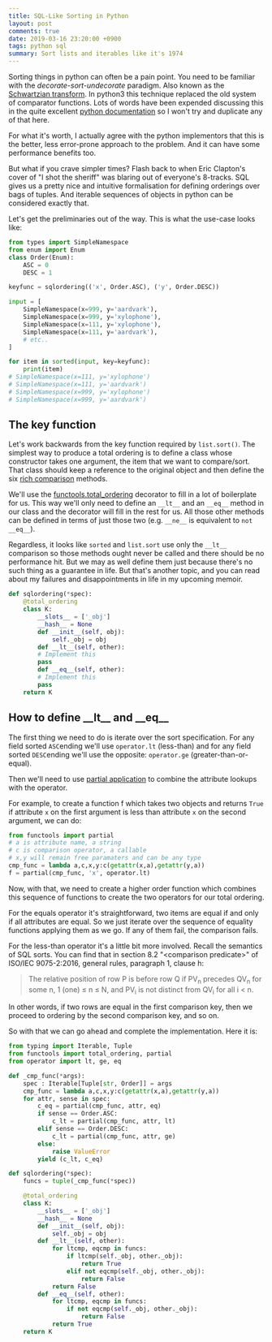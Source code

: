```yaml
---
title: SQL-Like Sorting in Python
layout: post
comments: true
date: 2019-03-16 23:20:00 +0900
tags: python sql
summary: Sort lists and iterables like it's 1974
---
```


Sorting things in python can often be a pain point. You need to be familiar
with the _decorate-sort-undecorate_ paradigm. Also known as the [Schwartzian
transform](https://en.wikipedia.org/wiki/Schwartzian_transform). In python3
this technique replaced the old system of comparator functions. Lots of words
have been expended discussing this in the quite excellent [python
documentation](https://docs.python.org/3/howto/sorting.html) so I won't try and
duplicate any of that here.

For what it's worth, I actually agree with the python implementors that this is
the better, less error-prone approach to the problem. And it can have some
performance benefits too.

But what if you crave simpler times? Flash back to when Eric Clapton's cover of
"I shot the sheriff" was blaring out of everyone's 8-tracks. SQL gives us a
pretty nice and intuitive formalisation for defining orderings over bags of
tuples. And iterable sequences of objects in python can be considered exactly
that.

Let's get the preliminaries out of the way. This is what the use-case looks
like:

```python
from types import SimpleNamespace
from enum import Enum
class Order(Enum):
    ASC = 0
    DESC = 1

keyfunc = sqlordering(('x', Order.ASC), ('y', Order.DESC))

input = [
    SimpleNamespace(x=999, y='aardvark'),
    SimpleNamespace(x=999, y='xylophone'),
    SimpleNamespace(x=111, y='xylophone'),
    SimpleNamespace(x=111, y='aardvark'),
    # etc..
]

for item in sorted(input, key=keyfunc):
    print(item)
# SimpleNamespace(x=111, y='xylophone')
# SimpleNamespace(x=111, y='aardvark')
# SimpleNamespace(x=999, y='xylophone')
# SimpleNamespace(x=999, y='aardvark')
```

## The key function
Let's work backwards from the key function required by `list.sort()`.  The
simplest way to produce a total ordering is to define a class whose constructor
takes one argument, the item that we want to compare/sort. That class should
keep a reference to the original object and then define the six [rich
comparison](https://www.python.org/dev/peps/pep-0207/) methods.

We'll use the
[functools.total\_ordering](https://docs.python.org/2/library/functools.html#functools.total_ordering)
decorator to fill in a lot of boilerplate for us. This way we'll only need to
define an `__lt__` and an `__eq__` method in our class and the decorator will
fill in the rest for us.  All those other methods can be defined in terms of
just those two (e.g. `__ne__` is equivalent to `not __eq__`).

Regardless, it looks like `sorted` and `list.sort` use only the `__lt__`
comparison so those methods ought never be called and there should be no
performance hit. But we may as well define them just because there's no such
thing as a guarantee in life. But that's another topic, and you can read about
my failures and disappointments in life in my upcoming memoir.

```python
def sqlordering(*spec):
    @total_ordering
    class K:
        __slots__ = ['_obj']
        __hash__ = None
        def __init__(self, obj):
            self._obj = obj
        def __lt__(self, other):
	    # Implement this
	    pass
        def __eq__(self, other):
	    # Implement this
	    pass
    return K
```

## How to define \_\_lt\_\_ and \_\_eq\_\_
The first thing we need to do is iterate over the sort specification. For any
field sorted `ASC`ending we'll use `operator.lt` (less-than) and for any field sorted
`DESC`ending we'll use the opposite: `operator.ge` (greater-than-or-equal).

Then we'll need to use [partial
application](https://en.wikipedia.org/wiki/Partial_application) to combine the
attribute lookups with the operator.

For example, to create a function f which takes two objects and returns `True`
if attribute `x` on the first argument is less than attribute `x` on the second
argument, we can do:

```python
from functools import partial
# a is attribute name, a string
# c is comparison operator, a callable
# x,y will remain free paramaters and can be any type
cmp_func = lambda a,c,x,y:c(getattr(x,a),getattr(y,a))
f = partial(cmp_func, 'x', operator.lt)
```

Now, with that, we need to create a higher order function which combines this
sequence of functions to create the two operators for our total ordering.

For the equals operator it's straightforward, two items are equal if and only
if all attributes are equal. So we just iterate over the sequence of equality
functions applying them as we go. If any of them fail, the comparison fails.

For the less-than operator it's a little bit more involved. Recall the semantics of SQL
sorts. You can find that in section 8.2 "\<comparison predicate\>" of ISO/IEC
9075-2:2016, general rules, paragraph 1, clause h:

> The relative position of row P is before row Q if PV<sub>n</sub> precedes
> QV<sub>n</sub> for some n, 1 (one) ≤ n ≤ N, and PV<sub>i</sub> is not
> distinct from QV<sub>i</sub> for all i < n.

In other words, if two rows are equal in the first comparison key, then we
proceed to ordering by the second comparison key, and so on.

So with that we can go ahead and complete the implementation. Here it is:

```python
from typing import Iterable, Tuple
from functools import total_ordering, partial
from operator import lt, ge, eq

def _cmp_func(*args):
    spec : Iterable[Tuple[str, Order]] = args
    cmp_func = lambda a,c,x,y:c(getattr(x,a),getattr(y,a))
    for attr, sense in spec:
        c_eq = partial(cmp_func, attr, eq)
        if sense == Order.ASC:
            c_lt = partial(cmp_func, attr, lt)
        elif sense == Order.DESC:
            c_lt = partial(cmp_func, attr, ge)
        else:
            raise ValueError
        yield (c_lt, c_eq)

def sqlordering(*spec):
    funcs = tuple(_cmp_func(*spec))

    @total_ordering
    class K:
        __slots__ = ['_obj']
        __hash__ = None
        def __init__(self, obj):
            self._obj = obj
        def __lt__(self, other):
            for ltcmp, eqcmp in funcs:
                if ltcmp(self._obj, other._obj):
                    return True
                elif not eqcmp(self._obj, other._obj):
                    return False
            return False
        def __eq__(self, other):
            for ltcmp, eqcmp in funcs:
                if not eqcmp(self._obj, other._obj):
                    return False
            return True
    return K
```

